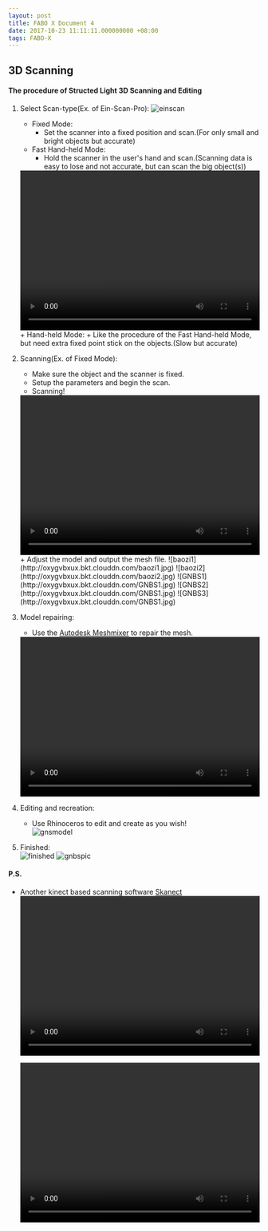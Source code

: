 ```yaml
---
layout: post  
title: FABO X Document 4
date: 2017-10-23 11:11:11.000000000 +08:00  
tags: FABO-X  
---
```


## 3D Scanning
#### The procedure of Structed Light 3D Scanning and Editing
1. Select Scan-type(Ex. of Ein-Scan-Pro):
	![einscan](http://oxygvbxux.bkt.clouddn.com/einscan1.jpg)
	+ Fixed Mode: 
		+ Set the scanner into a fixed position and scan.(For only small and bright objects but accurate)
	+ Fast Hand-held Mode: 
		+ Hold the scanner in the user's hand and scan.(Scanning data is easy to lose and not accurate, but can scan the big object(s))
	<video width="480" align = "center" border ="1" height="320" preload="auto"  controls>
		<source src="http://oxygvbxux.bkt.clouddn.com/hand-held1.m4v">
	</video>
	+ Hand-held Mode:
		+ Like the procedure of the Fast Hand-held Mode, but need extra fixed point stick on the objects.(Slow but accurate)

2. Scanning(Ex. of Fixed Mode):
	+ Make sure the object and the scanner is fixed.
	+ Setup the parameters and begin the scan.
	+ Scanning!  
	<video width="480" align = "center" border ="1" height="320"  autoplay="autoplay"  preload="auto" loop="loop"   controls>
		<source src="http://oxygvbxux.bkt.clouddn.com/scanning.m4v">
	</video>
	+ Adjust the model and output the mesh file.  
	![baozi1](http://oxygvbxux.bkt.clouddn.com/baozi1.jpg)
	![baozi2](http://oxygvbxux.bkt.clouddn.com/baozi2.jpg)
	![GNBS1](http://oxygvbxux.bkt.clouddn.com/GNBS1.jpg)  
	![GNBS2](http://oxygvbxux.bkt.clouddn.com/GNBS1.jpg)  
	![GNBS3](http://oxygvbxux.bkt.clouddn.com/GNBS1.jpg)  

3. Model repairing:
	+ Use the [Autodesk Meshmixer](www.meshmixer.com) to repair the mesh.
	<video width="480" align = "center" border ="1" height="320"  preload="auto"  controls>
		<source src="http://oxygvbxux.bkt.clouddn.com/meshmixer.m4v">
	</video>
	
4. Editing and recreation:
	+ Use Rhinoceros to edit and create as you wish!  
	![gnsmodel](http://oxygvbxux.bkt.clouddn.com/gnsmodel.jpeg)
	
5. Finished:  
	![finished](http://oxygvbxux.bkt.clouddn.com/finished.jpeg)
	![gnbspic](http://oxygvbxux.bkt.clouddn.com/gnbspic.jpg)
	
#### P.S.
+ Another kinect based scanning software [Skanect](skanect.occipital.com/)
	 <video width="480" align = "center" height="320"  preload="auto" controls>
		<source src="http://oxygvbxux.bkt.clouddn.com/skanecting.m4v">
	</video>
	
	<video width="480" align = "center" border ="1" height="320" preload="auto"  controls>
		<source src="http://oxygvbxux.bkt.clouddn.com/skanect.m4v">
	</video>  
	
		
	